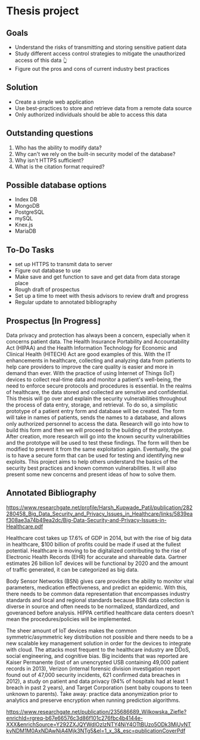# Thesis project

## Goals

- Understand the risks of transmitting and storing sensitive patient data
- Study different access control strategies to mitigate the unauthorized access of this data 👆
- Figure out the pros and cons of current industry best practices

## Solution

- Create a simple web application
- Use best-practices to store and retrieve data from a remote data source
- Only authorized individuals should be able to access this data

## Outstanding questions

1.  Who has the ability to modify data?
2.  Why can't we rely on the built-in security model of the database?
3.  Why isn't HTTPS sufficient?
4.  What is the citation format required? 

## Possible database options

- Index DB
- MongoDB
- PostgreSQL
- mySQL
- Knex.js
- MariaDB

## To-Do Tasks

- set up HTTPS to transmit data to server 
- Figure out database to use
- Make save and get function to save and get data from data storage place
- Rough draft of prospectus
- Set up a time to meet with thesis advisors to review draft and progress 
- Regular update to annotated bibliography  

## Prospectus [In Progress]

Data privacy and protection has always been a concern, especially when it concerns patient data. The Health Insurance Portability and Accountability Act (HIPAA) and the Health Information Technology for Economic and Clinical Health (HITECH) Act are good examples of this. With the IT enhancements in healthcare, collecting and analyzing data from patients to help care providers to improve the care quality is easier and more in demand than ever. With the practice of using Internet of Things (IoT) devices to collect real-time data and monitor a patient's well-being, the need to enforce secure protocols and procedures is essential. In the realms of healthcare, the data stored and collected are sensitive and confidential. This thesis will go over and explain the security vulnerabilities throughout the process of data entry, storage, and retrieval. To do so, a simplistic prototype of a patient entry form and database will be created. The form will take in names of patients, sends the names to a database, and allows only authorized personnel to access the data. Research will go into how to build this form and then we will proceed to the building of the prototype. After creation, more research will go into the known security vulnerabilities and the prototype will be used to test these findings. The form will then be modified to prevent it from the same exploitation again. Eventually, the goal is to have a secure form that can be used for testing and identifying new exploits. This project aims to help others understand the basics of the security best practices and known common vulnerabilities. It will also present some new concerns and present ideas of how to solve them. 

## Annotated Bibliography 

https://www.researchgate.net/profile/Harsh_Kupwade_Patil/publication/282280458_Big_Data_Security_and_Privacy_Issues_in_Healthcare/links/5839eaf308ae3a74b49ea2dc/Big-Data-Security-and-Privacy-Issues-in-Healthcare.pdf

Healthcare cost takes up 17.6% of GDP in 2014, but with the rise of big data in healthcare, $100 billion of profits could be made if used at the fullest potential. Healthcare is moving to be digitalized contributing to the rise of Electronic Health Records (EHR) for accurate and shareable data. Gartner estimates 26 billion IoT devices will be functional by 2020 and the amount of traffic generated, it can be categorized as big data. 

Body Sensor Networks (BSN) gives care providers the ability to monitor vital parameters, medication effectiveness, and predict an epidemic. With this, there needs to be common data representation that encompasses industry standards and local and regional standards because BSN data collection is diverse in source and often needs to be normalized, standardized, and goveranced before analysis. HIPPA certified healthcare data centers doesn’t mean the procedures/policies will be implemented. 

The sheer amount of IoT devices makes the common symmetric/asymmetric key distribution not possible and there needs to be a new scalable key management solution in order for the devices to integrate with cloud. The attacks most frequent to the healthcare industry are DDoS, social engineering, and cognitive bias. Big incidents that was reported are Kaiser Permanente (lost of an unencrypted USB containing 49,000 patient records in 2013), Verizon (internal forensic division investigation report found out of 47,000 security incidents, 621 confirmed data breaches in 2012), a study on patient and data privacy (94% of hospitals had at least 1 breach in past 2 years), and Target Corporation (sent baby coupons to teen unknown to parents). Take away: practice data anonymization prior to analytics and preserve encryption when running prediction algorithms. 

https://www.researchgate.net/publication/235686689_Wilkowska_Ziefle?enrichId=rgreq-b67e66576c3d86f101c276fbc4b4144e-XXX&enrichSource=Y292ZXJQYWdlOzIzNTY4NjY4OTtBUzo5ODk3MjUyNTkyNDM1M0AxNDAwNjA4Mjk3NTg5&el=1_x_3&_esc=publicationCoverPdf

